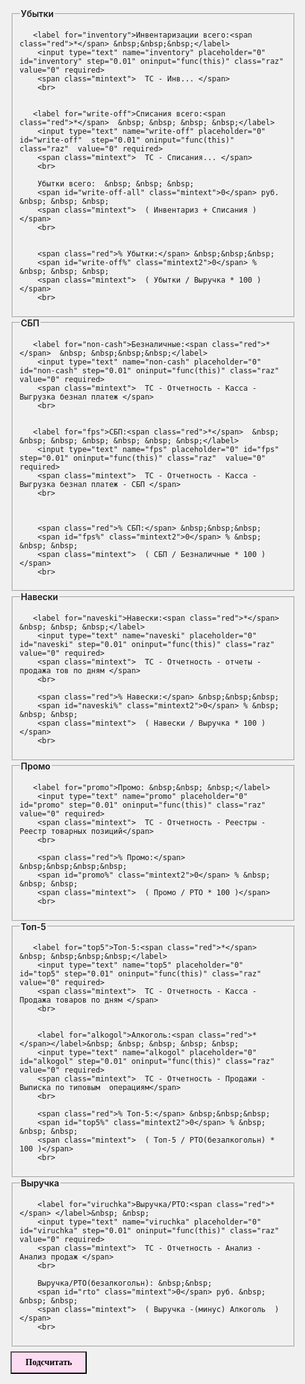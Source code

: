 <!doctype html>
<html lang="ru">
<head>
  <meta charset="utf-8">
  <meta name="viewport" content="width=device-width, initial-scale=1">
  <title>Отчет Топ-3</title>
  <meta name="description" content="Отчет Топ-3 Упрощенная версия">
  <meta name="author" content="Сегал Эмма Лаура Миа Бэлла Гвинет">
  
  <style>
  html { background: #f0f0f0;
  }
  button { background: #fcdcf3;
  padding: 8px; margin-top: 7px; 
  font-weight: 600; font-size: 14px;
  font-family: Times New Roman;
  }
  input {margin-bottom: 2px;}
  legend {font-weight: 600;}
  .raz { -moz-appearance: textfield;
  }
  .raz::-webkit-inner-spin-button { 
  display: none;
  }
  .raz2::-webkit-inner-spin-button,
.raz2::-webkit-outer-spin-button {
opacity: 1;
}
  .red {color: red;
  }
  fieldset {width: 85%; 
  }
  .mintext {font-size: 90%; font-weight: 600;
  }
  .mintext2 {font-size: 120%; font-weight: 1000; color: blue;}
 .top3, .evening { border: 2px solid gray; margin: 5px; padding: 5px;
 }

</style>
  
</head>

<body>
<form action="#" method="post" > <!--target="_blank"-->
 
 <!-- Убытки --> 
  <fieldset id="num7" onkeyup="nor(this)" onmouseout="nor1(this)">
    <legend>Убытки</legend>
    
       <label for="inventory">Инвентаризации всего:<span class="red">*</span> &nbsp;&nbsp;&nbsp;</label>
        <input type="text" name="inventory" placeholder="0" id="inventory" step="0.01" oninput="func(this)" class="raz" value="0" required>
		<span class="mintext">  ТС - Инв... </span>
		<br>
		
    
       <label for="write-off">Списания всего:<span class="red">*</span>  &nbsp; &nbsp; &nbsp; &nbsp;</label>
        <input type="text" name="write-off" placeholder="0" id="write-off"  step="0.01" oninput="func(this)" class="raz"  value="0" required>
		<span class="mintext">  ТС - Списания... </span>
		<br>
		
		Убытки всего:  &nbsp; &nbsp; &nbsp;
        <span id="write-off-all" class="mintext">0</span> руб. &nbsp; &nbsp; &nbsp;
		<span class="mintext">  ( Инвентариз + Списания ) </span>
		<br>
		
		
		<span class="red">% Убытки:</span> &nbsp;&nbsp;&nbsp;
        <span id="write-off%" class="mintext2">0</span> % &nbsp; &nbsp; &nbsp;
		<span class="mintext">  ( Убытки / Выручка * 100 )</span>
		<br>
		
		
  </fieldset>
  
 <!-- СБП -->   
  <fieldset id="num8" onkeyup="norm(this)" onmouseout="norm1(this)">
    <legend>СБП</legend>
    
       <label for="non-cash">Безналичные:<span class="red">*</span>  &nbsp; &nbsp;&nbsp;&nbsp;</label>
        <input type="text" name="non-cash" placeholder="0" id="non-cash" step="0.01" oninput="func(this)" class="raz"  value="0" required>
		<span class="mintext">  ТС - Отчетность - Касса - Выгрузка безнал платеж </span>
		<br>
		

       <label for="fps">СБП:<span class="red">*</span>  &nbsp; &nbsp; &nbsp; &nbsp; &nbsp; &nbsp; &nbsp;</label>
        <input type="text" name="fps" placeholder="0" id="fps" step="0.01" oninput="func(this)" class="raz"  value="0" required>
		<span class="mintext">  ТС - Отчетность - Касса - Выгрузка безнал платеж - СБП </span>
		<br>
		
			
		
		<span class="red">% СБП:</span> &nbsp;&nbsp;&nbsp;
        <span id="fps%" class="mintext2">0</span> % &nbsp; &nbsp; &nbsp;
		<span class="mintext">  ( СБП / Безналичные * 100 )</span>
		<br>
		
		
  </fieldset>
  
 <!-- Навески -->    
  <fieldset id="num5" onkeyup="norma(this)" onmouseout="norma1(this)">
    <legend>Навески</legend>
    
       <label for="naveski">Навески:<span class="red">*</span>  &nbsp; &nbsp; &nbsp;</label>
        <input type="text" name="naveski" placeholder="0" id="naveski" step="0.01" oninput="func(this)" class="raz"  value="0" required>
		<span class="mintext">  ТС - Отчетность - отчеты - продажа тов по дням </span>
		<br>
		
		<span class="red">% Навески:</span> &nbsp;&nbsp;&nbsp;
        <span id="naveski%" class="mintext2">0</span> % &nbsp; &nbsp; &nbsp;
		<span class="mintext">  ( Навески / Выручка * 100 )</span>
		<br>
		
		
  </fieldset>
  
 <!-- Промо --> 
  <fieldset  id="num2" onkeyup="normali(this)"  onmouseout="normali1(this)">
    <legend>Промо</legend>
    
       <label for="promo">Промо: &nbsp;&nbsp; &nbsp;</label>
        <input type="text" name="promo" placeholder="0" id="promo" step="0.01" oninput="func(this)" class="raz"  value="0" required>
		<span class="mintext">  ТС - Отчетность - Реестры - Реестр товарных позиций</span>
		<br>
		
		<span class="red">% Промо:</span> &nbsp;&nbsp;&nbsp;&nbsp;
        <span id="promo%" class="mintext2">0</span> % &nbsp; &nbsp; &nbsp;
		<span class="mintext">  ( Промо / РТО * 100 )</span>
		<br>
  </fieldset>
 
  <!-- Топ-5 --> 
  <fieldset id="num3" onkeyup="normal(this)" onmouseout="normal1(this)">
    <legend>Топ-5</legend>
    
       <label for="top5">Топ-5:<span class="red">*</span>  &nbsp; &nbsp;&nbsp;&nbsp;</label>
        <input type="text" name="top5" placeholder="0" id="top5" step="0.01" oninput="func(this)" class="raz"  value="0" required>
		<span class="mintext">  ТС - Отчетность - Касса - Продажа товаров по дням </span>
		<br>
		
		
		<label for="alkogol">Алкоголь:<span class="red">*</span></label>&nbsp; &nbsp; &nbsp; &nbsp; &nbsp;
        <input type="text" name="alkogol" placeholder="0" id="alkogol" step="0.01" oninput="func(this)" class="raz"  value="0" required>
		<span class="mintext">  ТС - Отчетность - Продажи - Выписка по типовым  операциям</span>
		<br>
				
		<span class="red">% Топ-5:</span> &nbsp;&nbsp;&nbsp;
        <span id="top5%" class="mintext2">0</span> % &nbsp; &nbsp; &nbsp;
		<span class="mintext">  ( Топ-5 / РТО(безалкогольн) * 100 )</span>
		<br>
		
		
  </fieldset>
    
 <!-- Выручка --> 
  <fieldset id="num1" onkeyup="normalis(this)"  onmouseout="normalis1(this)">
    <legend>Выручка</legend>
    
        <label for="viruchka">Выручка/РТО:<span class="red">*</span> </label>&nbsp; &nbsp;
        <input type="text" name="viruchka" placeholder="0" id="viruchka" step="0.01" oninput="func(this)" class="raz"  value="0" required>
		<span class="mintext">  ТС - Отчетность - Анализ - Анализ продаж </span>
		<br>
				
		Выручка/РТО(безалкогольн): &nbsp;&nbsp;
        <span id="rto" class="mintext">0</span> руб. &nbsp; &nbsp; &nbsp;
        <span class="mintext">  ( Выручка -(минус) Алкоголь  )</span>
		<br>
		
  </fieldset>
  
   
  <div>
  <button type="submit"> &nbsp;&nbsp;&nbsp; Подсчитать &nbsp;&nbsp;&nbsp; </button>   
  </div>
  
 
</form>

<br><br><br>  


  
 
 <script>
 let viruch = 0; console.log (viruch + " - ===+++++===");
 /////   ввод цифр в  inputs  ////
  function mnb(e){ 
  if (!/[-0-9.]/.test(e.key)) { e.preventDefault(); } // если  не цифра, не точка = удалить!
  
  let d = e["srcElement"]["id"];                  console.log (d + " - id");
  let n = document.getElementById(d).value;       console.log (n);
  let k = n.length;                               console.log (k + " - длина массива");
  let k1 = k - 1; let k2 = k - 2; let k3 = k - 3;  
  let z = n.indexOf(".");                         console.log (z + " - последн элем");
  
  if (/[-]/.test(e.key) && k > 0){ document.getElementById(d).value = "";  } //если "-" посередине, удалить
  if (/[.]/.test(e.key) && ( n == "" || n =="-" || n[k1] == "." || n[k2] == "." || n[k3] == "." )){ e.preventDefault();  } //лишние точки удалить
  if (/[0-9.]/.test(e.key) && z != '-1' && k > (z + 2) ) {  e.preventDefault(); }//ограничить две цифры после точки
   
                                                  console.log (document.getElementById(d).value[0] + " - vvvvv");
                                                  console.log (document.getElementById(d).value[1] + " - qqqq");
                                                  console.log (n[1] + " = =======");
  
  if(/[0-9]/.test(e.key) && k == 1 && document.getElementById(d).value[0] == "0" ){document.getElementById(d).value = "";} // удалить 0 впереди
  if(/[0-9]/.test(e.key) && k == 2 && document.getElementById(d).value[0] == "-" && document.getElementById(d).value[1] == "0" ){document.getElementById(d).value = "-";}  //удалить 0 впереди при "-"
}

document.querySelector('input[name="inventory"]').addEventListener('keypress', mnb);
document.querySelector('input[name="write-off"]').addEventListener('keypress', mnb);
document.querySelector('input[name="non-cash"]').addEventListener('keypress', mnb);
document.querySelector('input[name="fps"]').addEventListener('keypress', mnb);
document.querySelector('input[name="naveski"]').addEventListener('keypress', mnb);
document.querySelector('input[name="top5"]').addEventListener('keypress', mnb);
document.querySelector('input[name="alkogol"]').addEventListener('keypress', mnb);
document.querySelector('input[name="promo"]').addEventListener('keypress', mnb);
document.querySelector('input[name="viruchka"]').addEventListener('keypress', mnb);
 
 /////  end ввода цифр в  inputs  //// 
 

//убытки
 function nor(x) {
  let i = document.getElementById("inventory").value;
                                       //console.log (i + " - &&&+++++++++++iiii++++++++++&&&");
  let s = document.getElementById("write-off").value;
                                       //console.log (s + " - &&&+++++++++++ssss++++++++++&&&");  
  let e = Number(i) + Number(s);
  e = e.toFixed(2);
  document.getElementById("write-off-all").innerHTML = e; 
  if(document.getElementById("write-off-all").innerHTML == "NaN"){
  document.getElementById("write-off-all").innerHTML = "-.--";}
  
                                       //console.log (viruch + " - ===+++++===");
  
  
  if(document.getElementById("viruchka").value == "0" ||
  document.getElementById("viruchka").value == 0 ||
  document.getElementById("viruchka").value == "" ||
  document.getElementById("viruchka").value == "0." ||
  document.getElementById("viruchka").value == "-" ||
  document.getElementById("viruchka").value == "-0" ||
  document.getElementById("viruchka").value == "-0." ||
  viruch == 0 || viruch == "0"  || viruch == ""){}
  else { 
if (document.getElementById("write-off-all").innerHTML != "-.--" ||
document.getElementById("write-off-all").innerHTML != "0" ||
document.getElementById("write-off-all").innerHTML != 0){
console.log (document.getElementById("write-off-all").innerHTML + " - &&mmm//////mmm&&");
console.log (Number(document.getElementById("write-off-all").innerHTML) + " - &&mmm///222///mmm&&");
console.log (Number(viruch) + " - &&mmm///777///mmm&&");
let v = document.getElementById("write-off-all").innerHTML;
let b = Number(v) / Number(viruch) * 100;
console.log (b);
b = b.toFixed(2);
if(b == "NaN"){ document.getElementById("write-off%").innerHTML = "-.--";}
else {  document.getElementById("write-off%").innerHTML = b;}
} 
}
//end убытки

}
 
//СБП
function norm(x) {  
  let i = document.getElementById("non-cash").value;
                                           //console.log (i + " - &&&+++++++++++iiсбпii++++++++++&&&");
  let s = document.getElementById("fps").value;
                                           //console.log (s + " - &&&+++++++++++ssсбпss++++++++++&&&");  
  if(document.getElementById("non-cash").value == "" ) { document.getElementById("non-cash").value = "0"; }
  if(document.getElementById("fps").value == "" ) { document.getElementById("fps").value = "0"; } 
  let e = Number(s) / Number(i) * 100;     //console.log (e + " - &&rrrrrrrrr&&");
  e = e.toFixed(2);
  document.getElementById("fps%").innerHTML = e;
  if(document.getElementById("fps%").innerHTML == "NaN"){
  document.getElementById("fps%").innerHTML = "-.--";}
 } 
//end СБП


//навески
function norma(x)   {
if(document.getElementById("viruchka").value == "0" ||
  document.getElementById("viruchka").value == 0 ||
  document.getElementById("viruchka").value == "" ||
  document.getElementById("viruchka").value == "0." ||
  document.getElementById("viruchka").value == "-" ||
  document.getElementById("viruchka").value == "-0" ||
  document.getElementById("viruchka").value == "-0." ||
  viruch == 0 || viruch == "0"  || viruch == ""){}
  else { 


if (document.getElementById("naveski").value != "0" ){
let v = document.getElementById("naveski").value;
let b = Number(v) / Number(viruch) * 100;
b = b.toFixed(2);
if(b == "NaN"){ document.getElementById("naveski%").innerHTML = "-.--";}
else {  document.getElementById("naveski%").innerHTML = b;}
} 
}

}
//end навески

//промо
function normali(x) {
if(document.getElementById("viruchka").value == "0" ||
  document.getElementById("viruchka").value == 0 ||
  document.getElementById("viruchka").value == "" ||
  document.getElementById("viruchka").value == "0." ||
  document.getElementById("viruchka").value == "-" ||
  document.getElementById("viruchka").value == "-0" ||
  document.getElementById("viruchka").value == "-0." ||
  viruch == 0 || viruch == "0"  || viruch == ""){}
  else { 
if (document.getElementById("promo").value != "0" ){
let v = document.getElementById("promo").value;
let b = Number(v) / Number(viruch) * 100;
b = b.toFixed(2);
if(b == "NaN"){ document.getElementById("promo%").innerHTML = "-.--";}
else {  document.getElementById("promo%").innerHTML = b;}
} 
}
}
//end промо
//топ  
function normal(x)  {
if (document.getElementById("top5").value != "0" ){
let v = document.getElementById("top5").value;
let z = document.getElementById("alkogol").value;
let b = Number(viruch) - Number(z);
b = b.toFixed(2);
let x = Number(v) / Number(b) * 100;
x = x.toFixed(2);
if(x == "NaN"){ document.getElementById("top5%").innerHTML = "-.--";}
else {  document.getElementById("top5%").innerHTML = x;}
  if(b == "NaN"){
  document.getElementById("rto").innerHTML = "-.--";}
  else {  document.getElementById("rto").innerHTML = b;}
}
}
//end топ


//выручка
  function normalis(x) { 
  
  if(
  document.getElementById("viruchka").value == "."|| 
  document.getElementById("viruchka").value == "-."|| 
  document.getElementById("viruchka").value == ".-")  
  { document.getElementById("viruchka").value = "0";}
    viruch = document.getElementById("viruchka").value;
                                     //console.log (viruch + " - ===++!!!!!!!!!!!++===");
  if(document.getElementById("viruchka").value != "0" ||
  document.getElementById("viruchka").value != "" ||
 document.getElementById("viruchka").value != "0." ||
document.getElementById("viruchka").value != "-" ||
document.getElementById("viruchka").value != "-0" ||
document.getElementById("viruchka").value != "-0."  ){
  
//убытки  
if (document.getElementById("write-off-all").innerHTML != "-.--"  ||
document.getElementById("write-off-all").innerHTML != "0"){
let v = document.getElementById("write-off-all").innerHTML;
let b = Number(v) / Number(viruch) * 100;
b = b.toFixed(2);
if(b == "NaN"){ document.getElementById("write-off%").innerHTML = "-.--";}
else {  document.getElementById("write-off%").innerHTML = b;}
} 
//end убытки  
//СБП
//end СБП
//навески
if (document.getElementById("naveski").value != "0" ){
let v = document.getElementById("naveski").value;
let b = Number(v) / Number(viruch) * 100;
b = b.toFixed(2);
if(b == "NaN"){ document.getElementById("naveski%").innerHTML = "-.--";}
else {  document.getElementById("naveski%").innerHTML = b;}
} 
//end навески
//промо
if (document.getElementById("promo").value != "0" ){
let v = document.getElementById("promo").value;
let b = Number(v) / Number(viruch) * 100;
b = b.toFixed(2);
if(b == "NaN"){ document.getElementById("promo%").innerHTML = "-.--";}
else {  document.getElementById("promo%").innerHTML = b;}
}
//end промо
//топ 
if (document.getElementById("top5").value != "0" ){
let v = document.getElementById("top5").value;
let z = document.getElementById("alkogol").value;
let b = Number(viruch) - Number(z);
b = b.toFixed(2);
let x = Number(v) / Number(b) * 100;
x = x.toFixed(2);
if(x == "NaN"){ document.getElementById("top5%").innerHTML = "-.--";}
else {  document.getElementById("top5%").innerHTML = x;}
  if(b == "NaN"){
  document.getElementById("rto").innerHTML = "-.--";}
  else {  document.getElementById("rto").innerHTML = b;}
}
} 
//end топ  


  } 
 
console.log (viruch + " - ===+++++===");  
  
  
  
 
  
 
 
//end выручка


  
  
  
  //let ilast = i.toString().substr(-1); console.log (ilas + " - &&&&&&&&&");
 // i//f(ilast == "." || ilast == ","){i = l.substring(0, i.length-1) + ".0"}

  //let slast = s.length - 1;
  //if(slast == "." || slast == ","){s.concat(0);}  
  //s = String(s);

 //if (/[-0-9.]/.test(e.key) && z != '-1') {
   // document.getElementById(d).value = document.getElementById(d).value.substring(0, document.getElementById(d).value.indexOf(".") + 2); // цифра 3, устанавливает количество цифр после запятой, e.value
                      //т.е. если 3, то максимум 2 цифры после запятой
  //}
  
function func(x) {}

/////  цвет полей   /////
//убытки
function nor1(x) {  x.style.background = "#ecffe3";  }
//end убытки
//СБП
function norm1(x) {  x.style.background = "#bbf2c0"; }
//end СПБ
//навески
function norma1(x) {  x.style.background = "#fcfab8"; }
//end навески  
//промо
function normali1(x) {  x.style.background = "#daf7f7";}
//end промо
//топ 
function normal1(x) {  x.style.background = "#ffeccf";}
//end топ
//выручка
function normalis1(x) {  x.style.background = "#e7c7ff";}
//end выручка
/////  end цвет полей   /////
  </script>

  <br><br>
  
  
  
  
</body>
</html>






